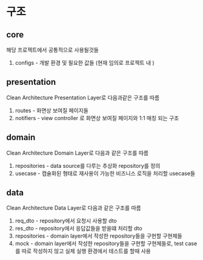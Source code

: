 

# 구조

## core
해당 프로젝트에서 공통적으로 사용될것들
1. configs - 개발 환경 및 필요한 값들 (현재 임의로 프로젝트 내 )

## presentation
Clean Architecture Presentation Layer로 다음과같은 구조를 따름
1. routes - 화면상 보여질 페이지들
2. notifiers - view controller 로 화면상 보여질 페이지와 1:1 매칭 되는 구조

## domain
Clean Architecture Domain Layer로 다음과 같은 구조를 따름
1. repositories - data source를 다루는 추상화 repository를 정의
2. usecase - 캡슐화된 형태로 재사용이 가능한 비즈니스 로직을 처리할 usecase들

## data
Clean Architecture Data Layer로 다음과 같은 구조를 따름
1. req_dto - repository에서 요청시 사용할 dto
2. res_dto - repository에서 응답값들을 받을떄 처리할 dto
3. repositories - domain layer에서 작성한 repository들을 구현할 구현체들
4. mock - domain layer에서 작성한 repository들을 구현할 구현체들로, test case를 따로 작성하지 않고 실제 실행 환경에서 테스트를 할때 사용